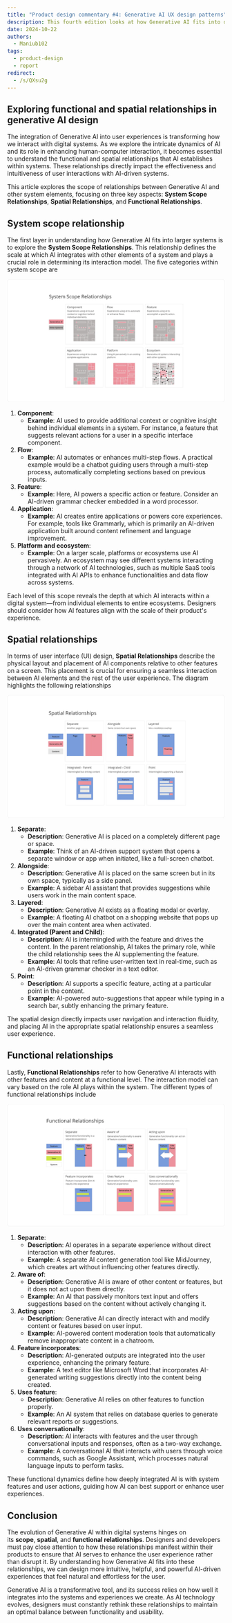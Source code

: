 ```yaml
---
title: "Product design commentary #4: Generative AI UX design patterns"
description: This fourth edition looks at how Generative AI fits into digital systems. We examine the connections between AI and other parts of a system, focusing on scope, space, and function. Learn how these connections affect the way we design AI features and make them easy to use. Get practical tips on adding AI to your products in ways that make sense for users.
date: 2024-10-22
authors:
  - Maniub102
tags:
  - product-design
  - report
redirect:
  - /s/QXsu2g
---
```


## Exploring functional and spatial relationships in generative AI design

The integration of Generative AI into user experiences is transforming how we interact with digital systems. As we explore the intricate dynamics of AI and its role in enhancing human-computer interaction, it becomes essential to understand the functional and spatial relationships that AI establishes within systems. These relationships directly impact the effectiveness and intuitiveness of user interactions with AI-driven systems.

This article explores the scope of relationships between Generative AI and other system elements, focusing on three key aspects: **System Scope Relationships**, **Spatial Relationships**, and **Functional Relationships**.

## System scope relationship

The first layer in understanding how Generative AI fits into larger systems is to explore the **System Scope Relationships**. This relationship defines the scale at which AI integrates with other elements of a system and plays a crucial role in determining its interaction model. The five categories within system scope are

![](assets/4-product-design-weekly-system-scope-relationships.png)

1. **Component**:
   - **Example**: AI used to provide additional context or cognitive insight behind individual elements in a system. For instance, a feature that suggests relevant actions for a user in a specific interface component.
2. **Flow**:
   - **Example**: AI automates or enhances multi-step flows. A practical example would be a chatbot guiding users through a multi-step process, automatically completing sections based on previous inputs.
3. **Feature**:
   - **Example**: Here, AI powers a specific action or feature. Consider an AI-driven grammar checker embedded in a word processor.
4. **Application**:
   - **Example**: AI creates entire applications or powers core experiences. For example, tools like Grammarly, which is primarily an AI-driven application built around content refinement and language improvement.
5. **Platform and ecosystem**:
   - **Example**: On a larger scale, platforms or ecosystems use AI pervasively. An ecosystem may see different systems interacting through a network of AI technologies, such as multiple SaaS tools integrated with AI APIs to enhance functionalities and data flow across systems.

Each level of this scope reveals the depth at which AI interacts within a digital system—from individual elements to entire ecosystems. Designers should consider how AI features align with the scale of their product's experience.

## Spatial relationships

In terms of user interface (UI) design, **Spatial Relationships** describe the physical layout and placement of AI components relative to other features on a screen. This placement is crucial for ensuring a seamless interaction between AI elements and the rest of the user experience. The diagram highlights the following relationships

![](assets/4-product-design-weekly-system-spatial-relationships.png)

1. **Separate**:
   - **Description**: Generative AI is placed on a completely different page or space.
   - **Example**: Think of an AI-driven support system that opens a separate window or app when initiated, like a full-screen chatbot.
2. **Alongside**:
   - **Description**: Generative AI is placed on the same screen but in its own space, typically as a side panel.
   - **Example**: A sidebar AI assistant that provides suggestions while users work in the main content space.
3. **Layered**:
   - **Description**: Generative AI exists as a floating modal or overlay.
   - **Example**: A floating AI chatbot on a shopping website that pops up over the main content area when activated.
4. **Integrated (Parent and Child)**:
   - **Description**: AI is intermingled with the feature and drives the content. In the parent relationship, AI takes the primary role, while the child relationship sees the AI supplementing the feature.
   - **Example**: AI tools that refine user-written text in real-time, such as an AI-driven grammar checker in a text editor.
5. **Point**:
   - **Description**: AI supports a specific feature, acting at a particular point in the content.
   - **Example**: AI-powered auto-suggestions that appear while typing in a search bar, subtly enhancing the primary feature.

The spatial design directly impacts user navigation and interaction fluidity, and placing AI in the appropriate spatial relationship ensures a seamless user experience.

## Functional relationships

Lastly, **Functional Relationships** refer to how Generative AI interacts with other features and content at a functional level. The interaction model can vary based on the role AI plays within the system. The different types of functional relationships include

![](assets/4-product-design-weekly-system-functional-relationships.png)

1. **Separate**:
   - **Description**: AI operates in a separate experience without direct interaction with other features.
   - **Example**: A separate AI content generation tool like MidJourney, which creates art without influencing other features directly.
2. **Aware of**:
   - **Description**: Generative AI is aware of other content or features, but it does not act upon them directly.
   - **Example**: An AI that passively monitors text input and offers suggestions based on the content without actively changing it.
3. **Acting upon**:
   - **Description**: Generative AI can directly interact with and modify content or features based on user input.
   - **Example**: AI-powered content moderation tools that automatically remove inappropriate content in a chatroom.
4. **Feature incorporates**:
   - **Description**: AI-generated outputs are integrated into the user experience, enhancing the primary feature.
   - **Example**: A text editor like Microsoft Word that incorporates AI-generated writing suggestions directly into the content being created.
5. **Uses feature**:
   - **Description**: Generative AI relies on other features to function properly.
   - **Example**: An AI system that relies on database queries to generate relevant reports or suggestions.
6. **Uses conversationally**:
   - **Description**: AI interacts with features and the user through conversational inputs and responses, often as a two-way exchange.
   - **Example**: A conversational AI that interacts with users through voice commands, such as Google Assistant, which processes natural language inputs to perform tasks.

These functional dynamics define how deeply integrated AI is with system features and user actions, guiding how AI can best support or enhance user experiences.

## Conclusion

The evolution of Generative AI within digital systems hinges on its **scope**, **spatial**, and **functional relationships**. Designers and developers must pay close attention to how these relationships manifest within their products to ensure that AI serves to enhance the user experience rather than disrupt it. By understanding how Generative AI fits into these relationships, we can design more intuitive, helpful, and powerful AI-driven experiences that feel natural and effortless for the user.

Generative AI is a transformative tool, and its success relies on how well it integrates into the systems and experiences we create. As AI technology evolves, designers must constantly rethink these relationships to maintain an optimal balance between functionality and usability.
